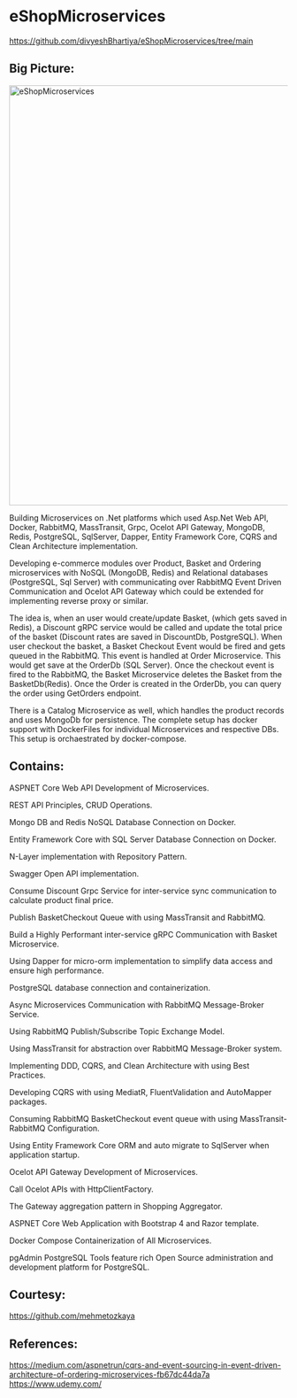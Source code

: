 # eShopMicroservices

https://github.com/divyeshBhartiya/eShopMicroservices/tree/main

## Big Picture:

<img width="759" alt="eShopMicroservices" src="https://user-images.githubusercontent.com/16538471/139402051-c5552c9e-086c-456d-9517-b45d33e13163.png">


Building Microservices on .Net platforms which used Asp.Net Web API, Docker, RabbitMQ, MassTransit, Grpc, Ocelot API Gateway, MongoDB, Redis, PostgreSQL, SqlServer, Dapper, Entity Framework Core, CQRS and Clean Architecture implementation.

Developing e-commerce modules over Product, Basket and Ordering microservices with NoSQL (MongoDB, Redis) and Relational databases (PostgreSQL, Sql Server) with communicating over RabbitMQ Event Driven Communication and Ocelot API Gateway which could be extended for implementing reverse proxy or similar.

The idea is, when an user would create/update Basket, (which gets saved in Redis), a Discount gRPC service would be called and update the total price of the basket (Discount rates are saved in DiscountDb, PostgreSQL). When user checkout the basket, a Basket Checkout Event would be fired and gets queued in the RabbitMQ. This event is handled at Order Microservice. This would get save at the OrderDb (SQL Server). Once the checkout event is fired to the RabbitMQ, the Basket Microservice deletes the Basket from the BasketDb(Redis). Once the Order is created in the OrderDb, you can query the order using GetOrders endpoint.

There is a Catalog Microservice as well, which handles the product records and uses MongoDb for persistence.
The complete setup has docker support with DockerFiles for individual Microservices and respective DBs. This setup is orchaestrated by docker-compose.

## Contains:
ASPNET Core Web API Development of Microservices.

REST API Principles, CRUD Operations.

Mongo DB and Redis NoSQL Database Connection on Docker.

Entity Framework Core with SQL Server Database Connection on Docker.

N-Layer implementation with Repository Pattern.

Swagger Open API implementation.

Consume Discount Grpc Service for inter-service sync communication to calculate product final price.

Publish BasketCheckout Queue with using MassTransit and RabbitMQ.

Build a Highly Performant inter-service gRPC Communication with Basket Microservice.

Using Dapper for micro-orm implementation to simplify data access and ensure high performance.

PostgreSQL database connection and containerization.

Async Microservices Communication with RabbitMQ Message-Broker Service.

Using RabbitMQ Publish/Subscribe Topic Exchange Model.

Using MassTransit for abstraction over RabbitMQ Message-Broker system.

Implementing DDD, CQRS, and Clean Architecture with using Best Practices.

Developing CQRS with using MediatR, FluentValidation and AutoMapper packages.

Consuming RabbitMQ BasketCheckout event queue with using MassTransit-RabbitMQ Configuration.

Using Entity Framework Core ORM and auto migrate to SqlServer when application startup.

Ocelot API Gateway Development of Microservices.

Call Ocelot APIs with HttpClientFactory.

The Gateway aggregation pattern in Shopping Aggregator.

ASPNET Core Web Application with Bootstrap 4 and Razor template.

Docker Compose Containerization of All Microservices.

pgAdmin PostgreSQL Tools feature rich Open Source administration and development platform for PostgreSQL.

## Courtesy: 
https://github.com/mehmetozkaya

## References:
https://medium.com/aspnetrun/cqrs-and-event-sourcing-in-event-driven-architecture-of-ordering-microservices-fb67dc44da7a
https://www.udemy.com/
